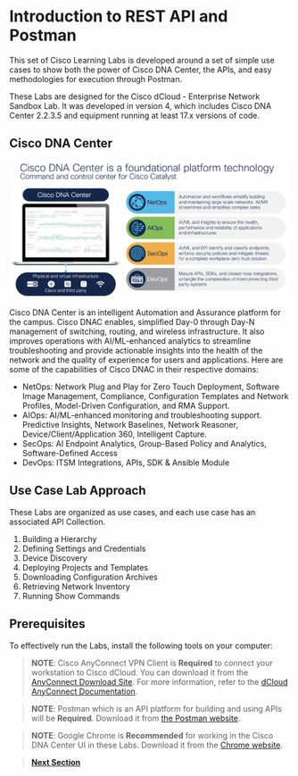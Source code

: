 # Introduction to REST API and Postman

This set of Cisco Learning Labs is developed around a set of simple use cases to show both the power of Cisco DNA Center, the APIs, and easy methodologies for execution through Postman.

These Labs are designed for the Cisco dCloud - Enterprise Network Sandbox Lab. It was developed in version 4, which includes Cisco DNA Center 2.2.3.5 and equipment running at least 17.x versions of code.

## Cisco DNA Center

![Cisco DNAC Overview](./images/cisco_dnac.png)

Cisco DNA Center is an intelligent Automation and Assurance platform for the campus. Cisco DNAC enables, simplified Day-0 through Day-N management of switching, routing, and wireless infrastructure. It also improves operations with AI/ML-enhanced analytics to streamline troubleshooting and provide actionable insights into the health of the network and the quality of experience for users and applications. Here are some of the capabilities of Cisco DNAC in their respective domains:

* NetOps: Network Plug and Play for Zero Touch Deployment, Software Image Management, Compliance, Configuration Templates and Network Profiles, Model-Driven Configuration, and RMA Support.
* AIOps: AI/ML-enhanced monitoring and troubleshooting support. Predictive Insights, Network Baselines, Network Reasoner, Device/Client/Application 360, Intelligent Capture.
* SecOps: AI Endpoint Analytics, Group-Based Policy and Analytics, Software-Defined Access
* DevOps: ITSM Integrations, APIs, SDK & Ansible Module 

## Use Case Lab Approach

These Labs are organized as use cases, and each use case has an associated API Collection.

1. Building a Hierarchy
2. Defining Settings and Credentials
3. Device Discovery
4. Deploying Projects and Templates
5. Downloading Configuration Archives
6. Retrieving Network Inventory
7. Running Show Commands

## Prerequisites

To effectively run the Labs, install the following tools on your computer:

> **NOTE**: Cisco AnyConnect VPN Client is **Required** to connect your workstation to Cisco dCloud. You can download it from the [AnyConnect Download Site](https://dcloud-rtp-anyconnect.cisco.com). For more information, refer to the [dCloud AnyConnect Documentation](https://dcloud-cms.cisco.com/help/android_anyconnect).

> **NOTE**: Postman which is an API platform for building and using APIs will be **Required**. Download it from [the Postman website](https://www.postman.com/downloads/).

> **NOTE**: Google Chrome is **Recommended** for working in the Cisco DNA Center UI in these Labs. Download it from the [Chrome website](https://www.google.com/chrome/downloads/).

> [**Next Section**](02-collections.md)